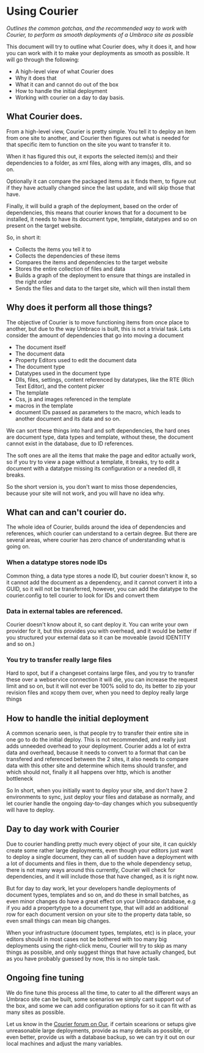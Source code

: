 # Using Courier

_Outlines the common gotchas, and the recommended way to work with Courier, to perform as smooth deployments of a Umbraco site as possible_

This document will try to outline what Courier does, why it does it, and how you can work with it to make your deployments as smooth as possible.
It will go through the following: 

- A high-level view of what Courier does
- Why it does that
- What it can and cannot do out of the box
- How to handle the initial deployment
- Working with courier on a day to day basis.


## What Courier does.
From a high-level view, Courier is pretty simple. You tell it to deploy an item from one site to another, and Courier then figures out what is needed
for that specific item to function on the site you want to transfer it to. 

When it has figured this out, it exports the selected item(s) and their dependencies to a folder, as xml files, along with any images, dlls, and so on. 

Optionally it can compare the packaged items as it finds them, to figure out if they have actually changed since the last update, and will skip those that have. 

Finally, it will build a graph of the deployment, based on the order of dependencies, this means that courier knows that for a document to be installed, it needs to have its document type, template, datatypes and so on present on the target website. 

So, in short it:

- Collects the items you tell it to
- Collects the dependencies of these items 
- Compares the items and dependencies to the target website 
- Stores the entire collection of files and data
- Builds a graph of the deployment to ensure that things are installed in the right order
- Sends the files and data to the target site, which will then install them

## Why does it perform all those things? 
The objective of Courier is to move functioning items from once place to another, but due to the way Umbraco is built, this is not a trivial task.
Lets consider the amount of dependencies that go into moving a document

- The document itself
- The document data
- Property Editors used to edit the document data
- The document type
- Datatypes used in the document type
- Dlls, files, settings, content referenced by datatypes, like the RTE (Rich Text Editor), and the content picker
- The template
- Css, js and images referenced in the template
- macros in the template
- document IDs passed as parameters to the macro, which leads to another document and its data and so on.

We can sort these things into hard and soft dependencies, the hard ones are document type, data types and template, without these, the document
cannot exist in the database, due to ID references. 

The soft ones are all the items that make the page and editor actually work, so if you try to view a page without a template, it breaks, try to edit
a document with a datatype missing its configuration or a needed dll, it breaks. 

So the short version is, you don't want to miss those dependencies, because your site will not work, and you will have no idea why. 

## What can and can't courier do.
The whole idea of Courier, builds around the idea of dependencies and references, which courier can understand to a certain degree.
But there are several areas, where courier has zero chance of understanding what is going on. 

### When a datatype stores node IDs
Common thing, a data type stores a node ID, but courier doesn't know it, so it cannot add the document as a dependency, and it cannot convert it into
a GUID, so it will not be transferred, however, you can add the datatype to the courier.config to tell courier to look for IDs and convert them

### Data in external tables are referenced.
Courier doesn't know about it, so cant deploy it. You can write your own provider for it, but this provides you with overhead, and it would
be better if you structured your external data so it can be moveable (avoid IDENTITY and so on.)

### You try to transfer really large files
Hard to spot, but if a changeset contains large files, and you try to transfer these over a webservice connection
it will die, you can increase the request limit and so on, but it will not ever be 100% solid to do, its better to zip your
revision files and xcopy them over, when you need to deploy really large things


## How to handle the initial deployment
A common scenario seen, is that people try to transfer their entire site in one go to do the initial deploy. This is not recommended, and really just adds
unneeded overhead to your deployment. Courier adds a lot of extra data and overhead, because it needs to convert to a format that can be transfered and
referenced between the 2 sites, it also needs to compare data with this other site and determine which items should transfer, and which should not, finally it
all happens over http, which is another bottleneck

So In short, when you initially want to deploy your site, and don't have 2 environments to sync, just deploy your files and database as normally, and let courier handle the ongoing day-to-day changes which you subsequently will have to deploy. 


## Day to day work with Courier
Due to courier handling pretty much every object of your site, it can quickly create some rather large deployments, even though your editors just want to deploy a single document, they can all of sudden have a deployment with a lot of documents and files in them, due to the whole dependency setup, there is not many ways around this currently, Courier will check for dependencies, and it will include those that have changed, as it is right now. 

But for day to day work, let your developers handle deployments of document types, templates and so on, and do these in small batches, as even minor changes do have a great effect on your Umbraco database, e.g if you add a propertytype to a document type, that will add an additional row for each document version on your site to the property data table, so even small things can mean big changes.

When your infrastructure (document types, templates, etc) is in place, your editors should in most cases not be bothered with too many big deployments using the right-click menu, Courier will try to skip as many things as possible, and only suggest things that have actually changed, but as you have probably guessed by now, this is no simple task. 

## Ongoing fine tuning
We do fine tune this process all the time, to cater to all the different ways an Umbraco site can be built, some scenarios we simply cant support out of the box, and some we can add configuration options for so it can fit with as many sites as possible. 

Let us know in the [Courier forum on Our](https://our.umbraco.org/forum/umbraco-courier/), if certain scearions or setups give unreasonable large deployments, provide as many details as possible, or even better, provide us with a database backup, so we can try it out on our local machines and adjust the many variables. 


